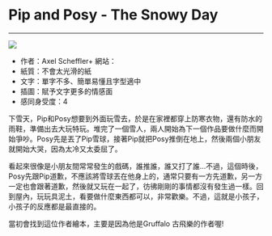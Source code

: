# Pip and Posy - The Snowy Day
---
![](https://images-na.ssl-images-amazon.com/images/I/61O-fm4nEkL._SX497_BO1,204,203,200_.jpg)

+ 作者：Axel Scheffler+ 網站：
+ 紙質：不會太光滑的紙
+ 文字：單字不多、簡單易懂且字型適中
+ 插圖：賦予文字更多的情感面
+ 感同身受度：4

下雪天，Pip和Posy想要到外面玩雪去，於是在家裡都穿上防寒衣物，還有防水的雨鞋，準備出去大玩特玩。堆完了一個雪人，兩人開始為下一個作品要做什麼而開始爭吵。Posy先是丟了Pip雪球，接著Pip就把Posy推倒在地上，然後兩個小朋友就開始大哭，因為太冷又太委屈了。

看起來很像是小朋友間常常發生的戲碼，誰推誰，誰又打了誰…不過，這個時後，Posy先跟Pip道歉，不應該將雪球丟在他身上的，通常只要有一方先道歉，另一方一定也會跟著道歉，然後就又玩在一起了，彷彿剛剛的事情都沒有發生過一樣。回到屋內，玩玩具泥土，看要做什麼東西都可以，非常歡樂。不過，這就是小孩子，小孩子的反應都是最直接的。

當初會找到這位作者繪本，主要是因為他是Gruffalo 古飛樂的作者喔!
